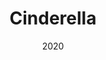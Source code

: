 ---
published: false
cancelled: COVID-19
layout: productions
title: Cinderella
date: 2020
image_credit: 
image_alt:
image_caption:
category: musical
Title: Cinderella (Rodgers and Hammerstein musical) - wiki
Theatre: The Alhambra Theatre & Dining
Music: Richard Rodgers - wiki
Lyrics: Oscar Hammerstein II - wiki
Book: Oscar Hammerstein II
Basis: Charles Perraults Cinderella
Website: https://www.alhambrajax.com/show/cinderella/
showtimes: 
  - 2020-06-11 11:00:00
  - 2020-06-11 17:30:00
  - 2020-06-12 17:30:00
  - 2020-06-13 11:00:00
  - 2020-06-13 17:30:00
  - 2020-06-14 12:00:00
  - 2020-06-14 17:30:00
  - 2020-06-16 17:30:00
  - 2020-06-17 17:30:00
  - 2020-06-18 17:30:00
  - 2020-06-19 17:30:00
  - 2020-06-20 11:00:00
  - 2020-06-20 17:30:00
  - 2020-06-21 12:00:00
  - 2020-06-21 17:30:00
  - 2020-06-23 17:30:00
  - 2020-06-24 17:30:00
  - 2020-06-25 17:30:00
  - 2020-06-26 17:30:00
  - 2020-06-27 11:00:00
  - 2020-06-27 17:30:00
  - 2020-06-28 12:00:00
  - 2020-06-28 17:30:00
  - 2020-06-30 17:30:00
  - 2020-07-01 17:30:00
  - 2020-07-02 17:30:00
  - 2020-07-03 17:30:00
  - 2020-07-05 12:00:00
  - 2020-07-05 17:30:00
  - 2020-07-07 17:30:00
  - 2020-07-08 17:30:00
  - 2020-07-09 17:30:00
  - 2020-07-10 17:30:00
  - 2020-07-11 11:00:00
  - 2020-07-11 17:30:00
  - 2020-07-12 12:00:00
  - 2020-07-12 17:30:00
  - 2020-07-14 17:30:00
  - 2020-07-15 17:30:00
  - 2020-07-16 17:30:00
  - 2020-07-17 17:30:00
  - 2020-07-18 11:00:00
  - 2020-07-18 17:30:00
  - 2020-07-19 12:00:00
  - 2020-07-19 17:30:00
  - 2020-07-21 17:30:00
  - 2020-07-22 17:30:00
  - 2020-07-23 17:30:00
  - 2020-07-24 17:30:00
  - 2020-07-25 11:00:00
  - 2020-07-25 17:30:00
  - 2020-07-26 12:00:00
  - 2020-07-26 17:30:00
external_links:
  Alhambra Cinderella ♫: https://www.alhambrajax.com/show/cinderella/
---